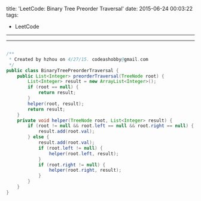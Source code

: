 title: 'LeetCode: Binary Tree Preorder Traversal'
date: 2015-06-24 00:03:22
tags:
 - LeetCode
---
<hr/>    

```java

/**
 * Created by hzhou on 4/27/15. codeashobby@gmail.com
 */
public class BinaryTreePreorderTraversal {
	public List<Integer> preorderTraversal(TreeNode root) {
		List<Integer> result = new ArrayList<Integer>();
		if (root == null) {
			return result;
		}
		helper(root, result);
		return result;
	}
	private void helper(TreeNode root, List<Integer> result) {
		if (root != null && root.left == null && root.right == null) {
			result.add(root.val);
		} else {
			result.add(root.val);
			if (root.left != null) {
				helper(root.left, result);
			}
			if (root.right != null) {
				helper(root.right, result);
			}
		}
	}
}
```
